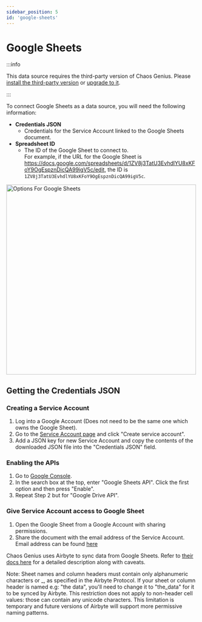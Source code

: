 ```yaml
---
sidebar_position: 5
id: 'google-sheets'
---
```


# Google Sheets

:::info

This data source requires the third-party version of Chaos Genius.
Please [install the third-party version](/Quick_Start/install.md#third-party-installation) or [upgrade to it](/Operator_Guides/upgrading_cg.md#from-the-default-installation-to-third-party-installation).

:::

To connect Google Sheets as a data source, you will need the following information:

* **Credentials JSON**
    * Credentials for the Service Account linked to the Google Sheets document.
* **Spreadsheet ID**
    * The ID of the Google Sheet to connect to.<br/>
    For example, if the URL for the Google Sheet is https://docs.google.com/spreadsheets/d/1ZV8j3TatU3EvhdlYU8xKFoY9OgEspznDicQA99igV5c/edit, the ID is `1ZV8j3TatU3EvhdlYU8xKFoY9OgEspznDicQA99igV5c`.
    
<img alt="Options For Google Sheets" src="/img/connecting-to-data-sources/google-sheets.png" width="500" />


## Getting the Credentials JSON

### Creating a Service Account

1. Log into a Google Account (Does not need to be the same one which owns the Google Sheet).
2. Go to the [Service Account page](https://console.developers.google.com/iam-admin/serviceaccounts) and click "Create service account".
3. Add a JSON key for new Service Account and copy the contents of the downloaded JSON file into the "Credentials JSON" field.

### Enabling the APIs

1. Go to [Google Console](https://console.cloud.google.com/).
2. In the search box at the top, enter "Google Sheets API". Click the first option and then press "Enable". 
3. Repeat Step 2 but for "Google Drive API".

### Give Service Account access to Google Sheet

1. Open the Google Sheet from a Google Account with sharing permissions.
2. Share the document with the email address of the Service Account. Email address can be found [here](https://console.developers.google.com/iam-admin/serviceaccounts)


Chaos Genius uses Airbyte to sync data from Google Sheets. Refer to [their docs here](https://docs.airbyte.io/integrations/sources/google-sheets) for a detailed description along with caveats.

Note: Sheet names and column headers must contain only alphanumeric characters or _, as specified in the  Airbyte Protocol. If your sheet or column header is named e.g: "the data", you'll need to change it to "the_data" for it to be synced by Airbyte. This restriction does not apply to non-header cell values: those can contain any unicode characters. This limitation is temporary and future versions of Airbyte will support more permissive naming patterns.
